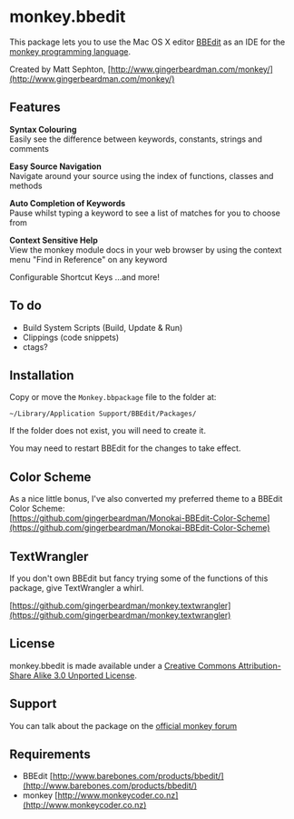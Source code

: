 monkey.bbedit
=============

This package lets you to use the Mac OS X editor [BBEdit](http://www.barebones.com/products/bbedit/) as an IDE for the [monkey programming language](http://www.monkeycoder.co.nz).

Created by Matt Sephton, [http://www.gingerbeardman.com/monkey/](http://www.gingerbeardman.com/monkey/)

## Features

**Syntax Colouring**  
Easily see the difference between keywords, constants, strings and comments

**Easy Source Navigation**  
Navigate around your source using the index of functions, classes and methods

**Auto Completion of Keywords**  
Pause whilst typing a keyword to see a list of matches for you to choose from

**Context Sensitive Help**  
View the monkey module docs in your web browser by using the context menu "Find in Reference" on any keyword

Configurable Shortcut Keys
...and more!

## To do
* Build System Scripts (Build, Update & Run)
* Clippings (code snippets)
* ctags?

## Installation
Copy or move the `Monkey.bbpackage` file to the folder at:

	~/Library/Application Support/BBEdit/Packages/

If the folder does not exist, you will need to create it.

You may need to restart BBEdit for the changes to take effect.

## Color Scheme
As a nice little bonus, I've also converted my preferred theme to a BBEdit Color Scheme:  
[https://github.com/gingerbeardman/Monokai-BBEdit-Color-Scheme](https://github.com/gingerbeardman/Monokai-BBEdit-Color-Scheme)

## TextWrangler
If you don't own BBEdit but fancy trying some of the functions of this package, give TextWrangler a whirl.

[https://github.com/gingerbeardman/monkey.textwrangler](https://github.com/gingerbeardman/monkey.textwrangler)

## License
monkey.bbedit is made available under a [Creative Commons Attribution-Share Alike 3.0 Unported License](http://creativecommons.org/licenses/by-sa/3.0).

## Support
You can talk about the package on the [official monkey forum](http://www.monkeycoder.co.nz/Community/posts.php?topic=1320)

## Requirements
- BBEdit [http://www.barebones.com/products/bbedit/](http://www.barebones.com/products/bbedit/)
- monkey [http://www.monkeycoder.co.nz](http://www.monkeycoder.co.nz)
